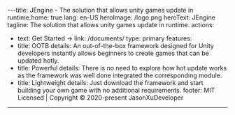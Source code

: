 ---title: JEngine - The solution that allows unity games update in runtime.home: true
lang: en-US
heroImage: /logo.png
heroText: JEngine
tagline: The solution that allows unity games update in runtime.
actions:
  - text: Get Started →
    link: /documents/
    type: primary
features:
- title: OOTB
  details: An out-of-the-box framework designed for Unity developers instantly allows beginners to create games that can be updated hotly.
- title: Powerful
  details: There is no need to explore how hot update works as the framework was well done integrated the corresponding module.
- title: Lightweight
  details: Just download the framework and start building your own game with no additional requirements.
footer: MIT Licensed | Copyright © 2020-present JasonXuDeveloper
---